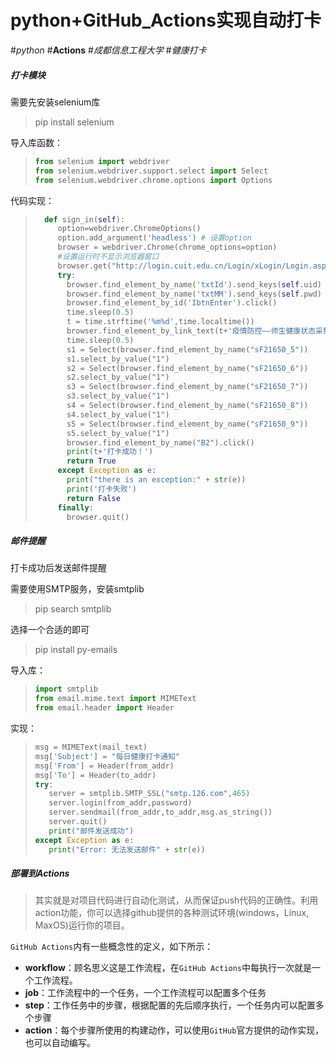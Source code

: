 # python+GitHub_Actions实现自动打卡

#*python*  #**Actions**  #*成都信息工程大学*  #*健康打卡*

##### 打卡模块

需要先安装selenium库

> pip install selenium

导入库函数：

> ```python
> from selenium import webdriver
> from selenium.webdriver.support.select import Select
> from selenium.webdriver.chrome.options import Options
> ```

代码实现：

> ```python
>   def sign_in(self):
>      option=webdriver.ChromeOptions()
>      option.add_argument('headless') # 设置option
>      browser = webdriver.Chrome(chrome_options=option)
>      #设置运行时不显示浏览器窗口
>      browser.get("http://login.cuit.edu.cn/Login/xLogin/Login.asp")
>      try:
>        browser.find_element_by_name('txtId').send_keys(self.uid)
>        browser.find_element_by_name('txtMM').send_keys(self.pwd)
>        browser.find_element_by_id('IbtnEnter').click()
>        time.sleep(0.5)
>        t = time.strftime('%m%d',time.localtime())
>        browser.find_element_by_link_text(t+'疫情防控——师生健康状态采集').click()
>        time.sleep(0.5)
>        s1 = Select(browser.find_element_by_name("sF21650_5"))
>        s1.select_by_value("1")
>        s2 = Select(browser.find_element_by_name("sF21650_6"))
>        s2.select_by_value("1")
>        s3 = Select(browser.find_element_by_name("sF21650_7"))
>        s3.select_by_value("1")
>        s4 = Select(browser.find_element_by_name("sF21650_8"))
>        s4.select_by_value("1")
>        s5 = Select(browser.find_element_by_name("sF21650_9"))
>        s5.select_by_value("1")
>        browser.find_element_by_name("B2").click()
>        print(t+'打卡成功！')
>        return True
>      except Exception as e:
>        print("there is an exception:" + str(e))
>        print('打卡失败')
>        return False
>      finally:
>        browser.quit()
> ```

##### 邮件提醒

打卡成功后发送邮件提醒

需要使用SMTP服务，安装smtplib

> pip search smtplib

选择一个合适的即可

> pip install py-emails

导入库：

> ```python
> import smtplib
> from email.mime.text import MIMEText
> from email.header import Header
> ```

实现：

> ```python
> msg = MIMEText(mail_text)
> msg['Subject'] = "每日健康打卡通知"
> msg['From'] = Header(from_addr)
> msg['To'] = Header(to_addr)
> try:
>    server = smtplib.SMTP_SSL("smtp.126.com",465)
>    server.login(from_addr,password)
>    server.sendmail(from_addr,to_addr,msg.as_string())
>    server.quit()
>    print("邮件发送成功")
> except Exception as e:
>    print("Error: 无法发送邮件" + str(e))
> ```

##### 部署到Actions

> 其实就是对项目代码进行自动化测试，从而保证push代码的正确性。利用action功能，你可以选择github提供的各种测试环境(windows，Linux, MaxOS)运行你的项目。

`GitHub Actions`内有一些概念性的定义，如下所示：

- **workflow**：顾名思义这是工作流程，在`GitHub Actions`中每执行一次就是一个工作流程。
- **job**：工作流程中的一个任务，一个工作流程可以配置多个任务
- **step**：工作任务中的步骤，根据配置的先后顺序执行，一个任务内可以配置多个步骤
- **action**：每个步骤所使用的构建动作，可以使用`GitHub`官方提供的动作实现，也可以自动编写。
